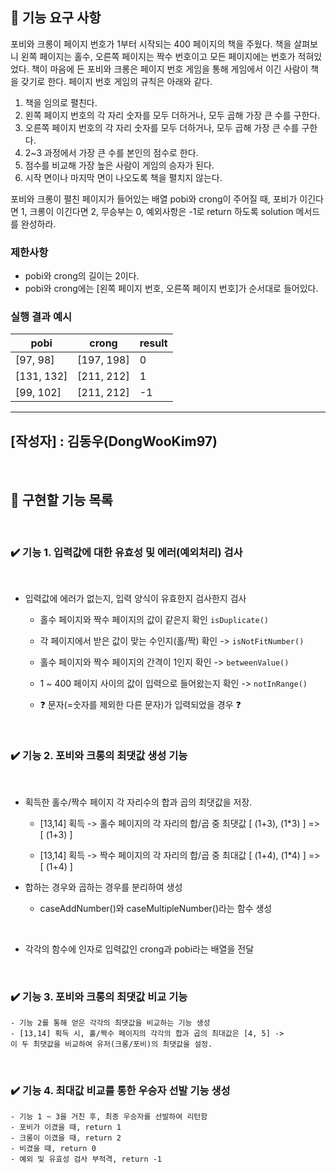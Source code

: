 ## 🚀 기능 요구 사항

포비와 크롱이 페이지 번호가 1부터 시작되는 400 페이지의 책을 주웠다. 책을 살펴보니 왼쪽 페이지는 홀수, 오른쪽 페이지는 짝수 번호이고 모든 페이지에는 번호가 적혀있었다. 책이 마음에 든 포비와 크롱은 페이지 번호 게임을 통해 게임에서 이긴 사람이 책을 갖기로 한다. 페이지 번호 게임의 규칙은 아래와 같다.

1. 책을 임의로 펼친다.
2. 왼쪽 페이지 번호의 각 자리 숫자를 모두 더하거나, 모두 곱해 가장 큰 수를 구한다.
3. 오른쪽 페이지 번호의 각 자리 숫자를 모두 더하거나, 모두 곱해 가장 큰 수를 구한다.
4. 2~3 과정에서 가장 큰 수를 본인의 점수로 한다.
5. 점수를 비교해 가장 높은 사람이 게임의 승자가 된다.
6. 시작 면이나 마지막 면이 나오도록 책을 펼치지 않는다.

포비와 크롱이 펼친 페이지가 들어있는 배열 pobi와 crong이 주어질 때, 포비가 이긴다면 1, 크롱이 이긴다면 2, 무승부는 0, 예외사항은 -1로 return 하도록 solution 메서드를 완성하라.

### 제한사항

- pobi와 crong의 길이는 2이다.
- pobi와 crong에는 [왼쪽 페이지 번호, 오른쪽 페이지 번호]가 순서대로 들어있다.

### 실행 결과 예시

| pobi       | crong      | result |
| ---------- | ---------- | ------ |
| [97, 98]   | [197, 198] | 0      |
| [131, 132] | [211, 212] | 1      |
| [99, 102]  | [211, 212] | -1     |

------------------------------
## [작성자] : 김동우(DongWooKim97)
</br> 

## 📝 구현할 기능 목록
</br> 

### ✔️ 기능 1. 입력값에 대한 유효성 및 에러(예외처리) 검사
<br>

  - 입력값에 에러가 없는지, 입력 양식이 유효한지 검사한지 검사  

	  - 홀수 페이지와 짝수 페이지의 값이 같은지 확인 ```isDuplicate()```<br>

	  - 각 페이지에서 받은 값이 맞는 수인지(홀/짝) 확인 -> ```isNotFitNumber()```<br>

	  - 홀수 페이지와 짝수 페이지의 간격이 1인지 확인 -> ```betweenValue()```<br>

	  - 1 ~ 400 페이지 사이의 값이 입력으로 들어왔는지 확인 -> ```notInRange()```<br>
    - ❓ 문자(=숫자를 제외한 다른 문자)가 입력되었을 경우 ❓ 
    
</br>
	

### ✔️ 기능 2. 포비와 크롱의 최댓값 생성 기능
<br>

  - 획득한 홀수/짝수 페이지 각 자리수의 합과 곱의 최댓값을 저장.
    - [13,14] 획득 -> 홀수 페이지의 각 자리의 합/곱 중 최댓값 [ (1+3), (1*3) ] => [ (1+3) ]<br> 

    - [13,14] 획득 -> 짝수 페이지의 각 자리의 합/곱 중 최대값 [ (1+4), (1*4) ] => [ (1+4) ]<br>
	
  - 합하는 경우와 곱하는 경우를 분리하여 생성<br>

    - caseAddNumber()와 caseMultipleNumber()라는 함수 생성<br>
<br>

  - 각각의 함수에 인자로 입력값인 crong과 pobi라는 배열을 전달 

<br>


### ✔️ 기능 3. 포비와 크롱의 최댓값 비교 기능
	- 기능 2를 통해 얻은 각각의 최댓값을 비교하는 기능 생성
	- [13,14] 획득 시, 홀/짝수 페이지의 각각의 합과 곱의 최대값은 [4, 5] ->
	이 두 최댓값을 비교하여 유저(크롱/포비)의 최댓값을 설정.

</br>


	

### ✔️ 기능 4. 최대값 비교를 통한 우승자 선발 기능 생성
	- 기능 1 ~ 3을 거친 후, 최종 우승자를 선발하여 리턴함
	- 포비가 이겼을 때, return 1
	- 크롱이 이겼을 때, return 2
	- 비겼을 때, return 0
	- 예외 및 유효성 검사 부적격, return -1
